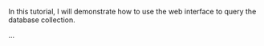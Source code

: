 In this tutorial, I will demonstrate how to use the web interface to query the database collection.

...